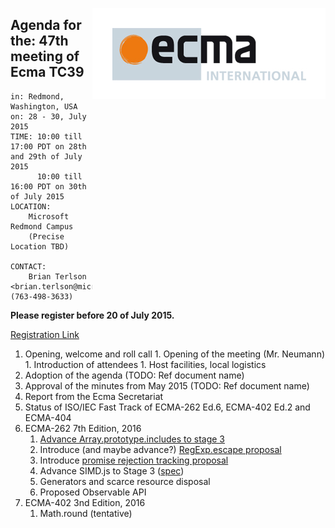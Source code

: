 <img src="../images/Ecma_RVB-003.jpg"
     align="right" alt="" />

## Agenda for the: 47th meeting of Ecma TC39

    in: Redmond, Washington, USA
    on: 28 - 30, July 2015
    TIME: 10:00 till 17:00 PDT on 28th and 29th of July 2015
          10:00 till 16:00 PDT on 30th of July 2015
    LOCATION:
        Microsoft Redmond Campus
        (Precise Location TBD)

    CONTACT:
        Brian Terlson <brian.terlson@microsoft.com> (763-498-3633)

**Please register before 20 of July 2015.**

[Registration Link](http://doodle.com/qt7cxyuber7pckww)

  1. Opening, welcome and roll call
    1. Opening of the meeting (Mr. Neumann)
    1. Introduction of attendees
    1. Host facilities, local logistics
  1. Adoption of the agenda (TODO: Ref document name)
  1. Approval of the minutes from May 2015 (TODO: Ref document name)
  2. Report from the Ecma Secretariat
  3. Status of ISO/IEC Fast Track of ECMA-262 Ed.6, ECMA-402 Ed.2 and ECMA-404
  1. ECMA-262 7th Edition, 2016
     1. [Advance Array.prototype.includes to stage 3](https://github.com/tc39/Array.prototype.includes/issues/12)
     1. Introduce (and maybe advance?) [RegExp.escape proposal](https://github.com/benjamingr/RegExp.escape)
     1. Introduce [promise rejection tracking proposal](https://github.com/domenic/unhandled-rejections-browser-spec#changes-to-ecmascript)
     1. Advance SIMD.js to Stage 3 ([spec](http://littledan.github.io/simd.html))
     1. Generators and scarce resource disposal 
     1. Proposed Observable API
  1. ECMA-402 3nd Edition, 2016
     1. Math.round (tentative)

